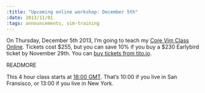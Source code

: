 ```yaml
--- 
:title: "Upcoming online workshop: December 5th"
:date: 2013/11/01
:tags: announcements, vim-training
---
```


On Thursday, December 5th 2013, I’m going to teach my [Core Vim Class Online][class]. Tickets cost $255, but you can save 10% if you buy a $230 Earlybird ticket by November 29th. You can [buy tickets from tito.io][tickets].

[class]: /classes/core-vim
[tickets]: https://tito.io/studio-nelstrom/core-vim-class-online-2


READMORE

This 4 hour class starts at [18:00 GMT][zones]. That’s 10:00 if you live in San Fransisco, or 13:00 if you live in New York. 

[zones]: http://www.timeanddate.com/worldclock/fixedtime.html?msg=Core+Vim+Class+Online&iso=20131205T18&p1=136&ah=4
